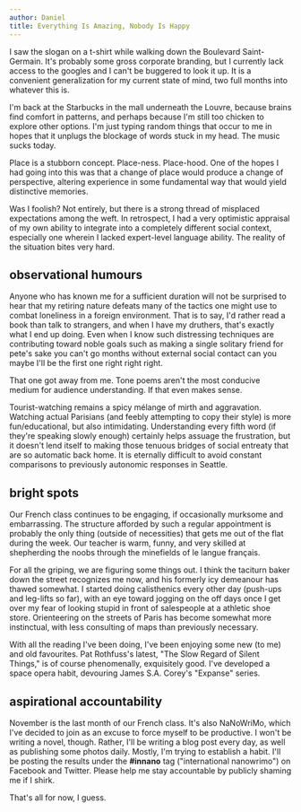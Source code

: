 ```yaml
---
author: Daniel
title: Everything Is Amazing, Nobody Is Happy
---
```


I saw the slogan on a t-shirt while walking down the Boulevard Saint-Germain.
It's probably some gross corporate branding, but I currently lack access to the
googles and I can't be buggered to look it up. It is a convenient generalization
for my current state of mind, two full months into whatever this is.

I'm back at the Starbucks in the mall underneath the Louvre, because brains find
comfort in patterns, and perhaps because I'm still too chicken to explore other
options. I'm just typing random things that occur to me in hopes that it unplugs
the blockage of words stuck in my head. The music sucks today.

Place is a stubborn concept. Place-ness. Place-hood. One of the hopes I had
going into this was that a change of place would produce a change of
perspective, altering experience in some fundamental way that would yield
distinctive memories.

Was I foolish? Not entirely, but there is a strong thread of misplaced
expectations among the weft. In retrospect, I had a very optimistic appraisal of
my own ability to integrate into a completely different social context,
especially one wherein I lacked expert-level language ability. The reality of
the situation bites very hard.

## observational humours

Anyone who has known me for a sufficient duration will not be surprised to hear
that my retiring nature defeats many of the tactics one might use to combat
loneliness in a foreign environment. That is to say, I'd rather read a book than
talk to strangers, and when I have my druthers, that's exactly what I end up
doing. Even when I know such distressing techniques are contributing toward
noble goals such as making a single solitary friend for pete's sake you can't go
months without external social contact can you maybe I'll be the first one right
right right.

That one got away from me. Tone poems aren't the most conducive medium for
audience understanding. If that even makes sense.

Tourist-watching remains a spicy mélange of mirth and aggravation. Watching
actual Parisians (and feebly attempting to copy their style) is more
fun/educational, but also intimidating. Understanding every fifth word (if
they're speaking slowly enough) certainly helps assuage the frustration, but it
doesn't lend itself to making those tenuous bridges of social entreaty that are
so automatic back home. It is eternally difficult to avoid constant comparisons
to previously autonomic responses in Seattle.

## bright spots

Our French class continues to be engaging, if occasionally murksome and
embarrassing. The structure afforded by such a regular appointment is probably
the only thing (outside of necessities) that gets me out of the flat during the
week. Our teacher is warm, funny, and very skilled at shepherding the noobs
through the minefields of le langue français.

For all the griping, we are figuring some things out. I think the taciturn baker
down the street recognizes me now, and his formerly icy demeanour has thawed
somewhat. I started doing calisthenics every other day (push-ups and leg-lifts
so far), with an eye toward jogging on the off days once I get over my fear of
looking stupid in front of salespeople at a athletic shoe store. Orienteering on
the streets of Paris has become somewhat more instinctual, with less consulting
of maps than previously necessary.

With all the reading I've been doing, I've been enjoying some new (to me) and
old favourites. Pat Rothfuss's latest, "The Slow Regard of Silent Things," is of
course phenomenally, exquisitely good. I've developed a space opera habit,
devouring James S.A. Corey's "Expanse" series.

## aspirational accountability

November is the last month of our French class. It's also NaNoWriMo, which I've
decided to join as an excuse to force myself to be productive. I won't be
writing a novel, though. Rather, I'll be writing a blog post every day, as well
as publishing some photos daily. Mostly, I'm trying to establish a habit. I'll
be posting the results under the **#innano** tag ("international nanowrimo") on
Facebook and Twitter. Please help me stay accountable by publicly shaming me if
I shirk.

That's all for now, I guess.
